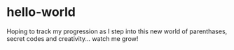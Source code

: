 # hello-world

Hoping to track my progression as I step into this new world of parenthases, secret codes and creativity... watch me grow!
